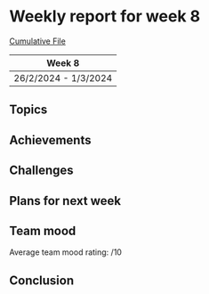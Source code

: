 # Weekly report for week 8
[Cumulative File](cumulative.md)

| Week 8 |
| --- |
| 26/2/2024 - 1/3/2024 |

## Topics

## Achievements

## Challenges

## Plans for next week

## Team mood

Average team mood rating: /10

## Conclusion